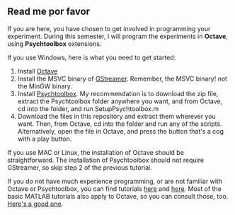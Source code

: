 ## Read me por favor

If you are here, you have chosen to get involved in programming your experiment.
During this semester, I will program the experiments in **Octave**, using **Psychtoolbox** extensions.

If you use Windows, here is what you need to get started:

1. Install [Octave](https://www.gnu.org/software/octave/#install)
2. Install the MSVC binary of [GStreamer](https://gstreamer.freedesktop.org/download/). Remember, the MSVC binary! not the MinGW binary.
3. Install [Psychtoolbox](http://psychtoolbox.org/download.html). My recommendation is to download the zip file, extract the Psychtoolbox folder anywhere you want, and from Octave, cd into the folder, and run SetupPsychtoolbox.m
4. Download the files in this repository and extract them wherever you want. Then, from Octave, cd into the folder and run any of the scripts. Alternatively, open the file in Octave, and press the button that's a cog with a play button.

If you use MAC or Linux, the installation of Octave should be straightforward. The installation of Psychtoolbox should not require GStreamer, so skip step 2 of the previous tutorial.

If you do not have much experience programming, or are not familiar with Octave or Psychtoolbox, you can find tutorials [here](https://www.youtube.com/watch?v=sHGqwF2s-tM) and [here](http://peterscarfe.com/ptbtutorials.html).
Most of the basic MATLAB tutorials also apply to Octave, so you can consult those, too. [Here's a good one](http://www.antoniahamilton.com/matlab_for_psychologists.pdf).